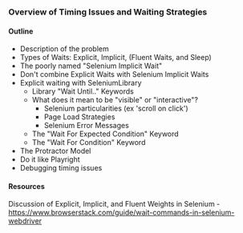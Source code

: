 ### Overview of Timing Issues and Waiting Strategies

#### Outline

- Description of the problem
- Types of Waits: Explicit, Implicit, (Fluent Waits, and Sleep)
- The poorly named "Selenium Implicit Wait"
- Don't combine Explicit Waits with Selenium Implicit Waits
- Explicit waiting with SeleniumLibrary
  - Library "Wait Until.." Keywords
  - What does it mean to be "visible" or "interactive"?
    - Selenium particularities (ex 'scroll on click')
    - Page Load Strategies
    - Selenium Error Messages
  - The "Wait For Expected Condition" Keyword
  - The "Wait For Condition" Keyword
- The Protractor Model
- Do it like Playright
- Debugging timing issues


#### Resources

Discussion of Explicit, Implicit, and Fluent Weights in Selenium - https://www.browserstack.com/guide/wait-commands-in-selenium-webdriver

